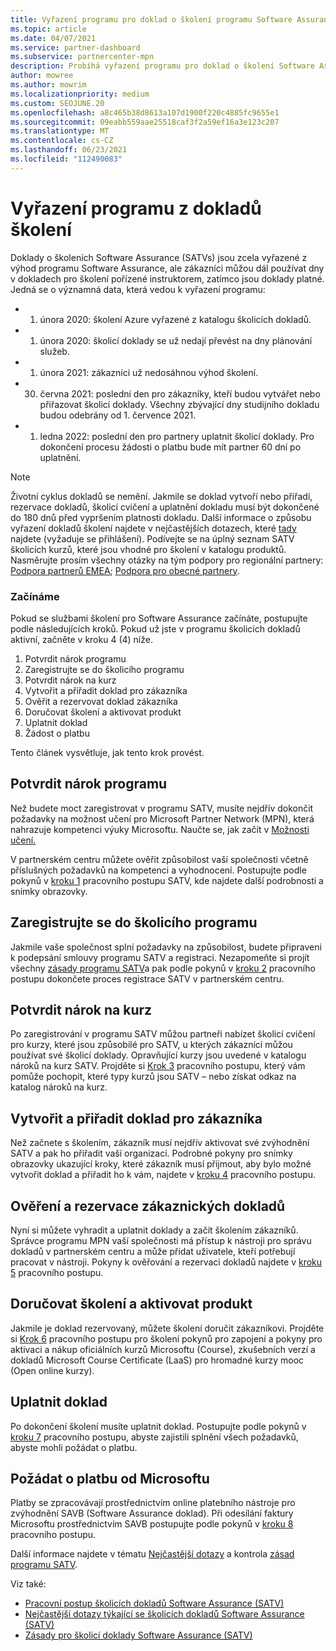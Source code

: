 ```yaml
---
title: Vyřazení programu pro doklad o školení programu Software Assurance
ms.topic: article
ms.date: 04/07/2021
ms.service: partner-dashboard
ms.subservice: partnercenter-mpn
description: Probíhá vyřazení programu pro doklad o školení Software Assurance.
author: mowree
ms.author: mowrim
ms.localizationpriority: medium
ms.custom: SEOJUNE.20
ms.openlocfilehash: a8c465b38d8613a107d1900f220c4885fc9655e1
ms.sourcegitcommit: 09eabb559aae25518caf3f2a59ef16a3e123c207
ms.translationtype: MT
ms.contentlocale: cs-CZ
ms.lasthandoff: 06/23/2021
ms.locfileid: "112490083"
---
```

# <a name="training-vouchers-program-retirement"></a>Vyřazení programu z dokladů školení

Doklady o školeních Software Assurance (SATVs) jsou zcela vyřazené z výhod programu Software Assurance, ale zákazníci můžou dál používat dny v dokladech pro školení pořízené instruktorem, zatímco jsou doklady platné. Jedná se o významná data, která vedou k vyřazení programu: 

- 1. února 2020: školení Azure vyřazené z katalogu školicích dokladů.
- 1. února 2020: školicí doklady se už nedají převést na dny plánování služeb.  
- 1. února 2021: zákazníci už nedosáhnou výhod školení. 
- 30. června 2021: poslední den pro zákazníky, kteří budou vytvářet nebo přiřazovat školicí doklady. Všechny zbývající dny studijního dokladu budou odebrány od 1. července 2021.
- 1. ledna 2022: poslední den pro partnery uplatnit školicí doklady. Pro dokončení procesu žádosti o platbu bude mít partner 60 dní po uplatnění.  

>[!NOTE]
>Životní cyklus dokladů se nemění. Jakmile se doklad vytvoří nebo přiřadí, rezervace dokladů, školicí cvičení a uplatnění dokladu musí být dokončené do 180 dnů před vypršením platnosti dokladu.  Další informace o způsobu vyřazení dokladů školení najdete v nejčastějších dotazech, které [tady](https://partner.microsoft.com/resources/collection/software-assurance-benefit-changes#/) najdete (vyžaduje se přihlášení).  Podívejte se na úplný seznam SATV školicích kurzů, které jsou vhodné pro školení v katalogu produktů. Nasměrujte prosím všechny otázky na tým podpory pro regionální partnery: [Podpora partnerů EMEA](mailto:savoucher@msdirectservices.com); [Podpora pro obecné partnery](https://partner.microsoft.com/dashboard/support/servicerequests).



### <a name="get-started"></a>Začínáme

Pokud se službami školení pro Software Assurance začínáte, postupujte podle následujících kroků. Pokud už jste v programu školicích dokladů aktivní, začněte v kroku 4 (4) níže. 

1. Potvrdit nárok programu
2. Zaregistrujte se do školicího programu
3. Potvrdit nárok na kurz
4. Vytvořit a přiřadit doklad pro zákazníka
5. Ověřit a rezervovat doklad zákazníka
6. Doručovat školení a aktivovat produkt
7. Uplatnit doklad
8. Žádost o platbu

Tento článek vysvětluje, jak tento krok provést.

## <a name="confirm-program-eligibility"></a>Potvrdit nárok programu

Než budete moct zaregistrovat v programu SATV, musíte nejdřív dokončit požadavky na možnost učení pro Microsoft Partner Network (MPN), která nahrazuje kompetenci výuky Microsoftu. Naučte se, jak začít v [Možnosti učení.](https://partner.microsoft.com/membership/learning-partners)

V partnerském centru můžete ověřit způsobilost vaší společnosti včetně příslušných požadavků na kompetenci a vyhodnocení. Postupujte podle pokynů v [kroku 1](https://query.prod.cms.rt.microsoft.com/cms/api/am/binary/RE4s3bB) pracovního postupu SATV, kde najdete další podrobnosti a snímky obrazovky.

## <a name="enroll-in-the-training-program"></a>Zaregistrujte se do školicího programu

Jakmile vaše společnost splní požadavky na způsobilost, budete připraveni k podepsání smlouvy programu SATV a registraci. Nezapomeňte si projít všechny [zásady programu SATV](https://query.prod.cms.rt.microsoft.com/cms/api/am/binary/RE3koEP)a pak podle pokynů v [kroku 2](https://query.prod.cms.rt.microsoft.com/cms/api/am/binary/RE4s3bB) pracovního postupu dokončete proces registrace SATV v partnerském centru.


## <a name="confirm-course-eligibility"></a>Potvrdit nárok na kurz
Po zaregistrování v programu SATV můžou partneři nabízet školicí cvičení pro kurzy, které jsou způsobilé pro SATV, u kterých zákazníci můžou používat své školicí doklady. Opravňující kurzy jsou uvedené v katalogu nároků na kurz SATV. Projděte si [Krok 3](https://query.prod.cms.rt.microsoft.com/cms/api/am/binary/RE4s3bB) pracovního postupu, který vám pomůže pochopit, které typy kurzů jsou SATV – nebo získat odkaz na katalog nároků na kurz.

## <a name="have-customer-create-and-assign-voucher"></a>Vytvořit a přiřadit doklad pro zákazníka

Než začnete s školením, zákazník musí nejdřív aktivovat své zvýhodnění SATV a pak ho přiřadit vaší organizaci. Podrobné pokyny pro snímky obrazovky ukazující kroky, které zákazník musí přijmout, aby bylo možné vytvořit doklad a přiřadit ho k vám, najdete v [kroku 4](https://query.prod.cms.rt.microsoft.com/cms/api/am/binary/RE4s3bB) pracovního postupu.

## <a name="validate-and-reserve-customer-vouchers"></a>Ověření a rezervace zákaznických dokladů

Nyní si můžete vyhradit a uplatnit doklady a začít školením zákazníků. Správce programu MPN vaší společnosti má přístup k nástroji pro správu dokladů v partnerském centru a může přidat uživatele, kteří potřebují pracovat v nástroji. Pokyny k ověřování a rezervaci dokladů najdete v [kroku 5](https://query.prod.cms.rt.microsoft.com/cms/api/am/binary/RE4s3bB) pracovního postupu.

## <a name="deliver-training-and-activate-product"></a>Doručovat školení a aktivovat produkt

Jakmile je doklad rezervovaný, můžete školení doručit zákazníkovi. Projděte si [Krok 6](https://query.prod.cms.rt.microsoft.com/cms/api/am/binary/RE4s3bB) pracovního postupu pro školení pokynů pro zapojení a pokyny pro aktivaci a nákup oficiálních kurzů Microsoftu (Course), zkušebních verzí a dokladů Microsoft Course Certificate (LaaS) pro hromadné kurzy mooc (Open online kurzy).

## <a name="redeem-voucher"></a>Uplatnit doklad

Po dokončení školení musíte uplatnit doklad. Postupujte podle pokynů v [kroku 7](https://query.prod.cms.rt.microsoft.com/cms/api/am/binary/RE4s3bB) pracovního postupu, abyste zajistili splnění všech požadavků, abyste mohli požádat o platbu. 


## <a name="request-payment-from-microsoft"></a>Požádat o platbu od Microsoftu

Platby se zpracovávají prostřednictvím online platebního nástroje pro zvýhodnění SAVB (Software Assurance doklad). Při odesílání faktury Microsoftu prostřednictvím SAVB postupujte podle pokynů v [kroku 8](https://query.prod.cms.rt.microsoft.com/cms/api/am/binary/RE4s3bB) pracovního postupu. 

Další informace najdete v tématu [Nejčastější dotazy](https://query.prod.cms.rt.microsoft.com/cms/api/am/binary/RE3kz5o) a kontrola [zásad programu SATV](https://query.prod.cms.rt.microsoft.com/cms/api/am/binary/RE3koEP).

Viz také:

- [Pracovní postup školicích dokladů Software Assurance (SATV)](https://query.prod.cms.rt.microsoft.com/cms/api/am/binary/RE4s3bB)
- [Nejčastější dotazy týkající se školicích dokladů Software Assurance (SATV)](https://query.prod.cms.rt.microsoft.com/cms/api/am/binary/RE3kz5o)
- [Zásady pro školicí doklady Software Assurance (SATV)](https://query.prod.cms.rt.microsoft.com/cms/api/am/binary/RE3koEP)
